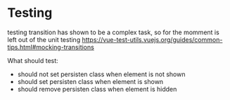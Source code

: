 # Testing
testing transition has shown to be a complex task, so for the momment is left out of the unit testing
https://vue-test-utils.vuejs.org/guides/common-tips.html#mocking-transitions

What should test:
  - should not set persisten class when element is not shown
  - should set persisten class when element is shown
  - should remove persisten class when element is hidden